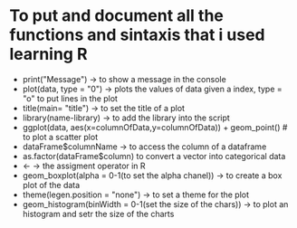 # To put and document all the functions and sintaxis that i used learning R
- print("Message") -> to show a message in the console
- plot(data, type = "0") -> plots the values of data given a index, type = "o" to put lines in the plot
- title(main= "title") ->  to set the title of a plot 
- library(name-library) ->  to add the library into the script
- ggplot(data, aes(x=columnOfData,y=columnOfData)) + geom_point() # to plot a scatter plot 
- dataFrame$columnName -> to access the column of a dataframe 
- as.factor(dataFrame$column) to convert a vector into categorical data 
- <- -> the assigment operator in R
- geom_boxplot(alpha = 0-1(to set the alpha chanel)) -> to create a box plot of the data 
- theme(legen.position = "none") -> to set a theme for the plot 
- geom_histogram(binWidth = 0-1(set the size of the chars)) -> to plot an histogram and setr the size of the charts

